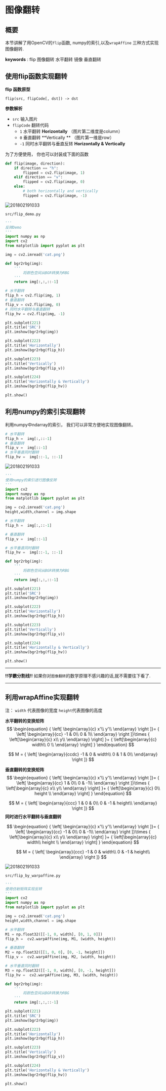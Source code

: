 # 图像翻转

## 概要

本节讲解了用OpenCV的`flip`函数, numpy的索引,以及`wrapAffine` 三种方式实现图像翻转.

**keywords** : flip 图像翻转  水平翻转 镜像 垂直翻转



## 使用flip函数实现翻转

**flip 函数原型**

```
flip(src, flipCode[, dst]) -> dst
```

**参数解析**

* `src` 输入图片
* `flipCode` 翻转代码
  * `1`  水平翻转 **Horizontally**  （图片第二维度是column）
  * `0` 垂直翻转 **Vertically ** （图片第一维是row）
  * `-1` 同时水平翻转与垂直反转   **Horizontally & Vertically** 





为了方便使用， 你也可以封装成下面的函数

```python
def flip(image, direction):
    if direction == "h":
        flipped = cv2.flip(image, 1)
    elif direction == "v":
        flipped = cv2.flip(image, 0)
    else:
        # both horizontally and vertically
        flipped = cv2.flip(image, -1)
```

![201802191033](./image/201802191033.png)

`src/flip_demo.py`
```python
'''
反转Demo
'''
import numpy as np
import cv2
from matplotlib import pyplot as plt

img = cv2.imread('cat.png')

def bgr2rbg(img):
    '''
        将颜色空间从BGR转换为RBG
    '''
    return img[:,:,::-1]

# 水平翻转
flip_h = cv2.flip(img, 1)
# 垂直翻转
flip_v = cv2.flip(img, 0)
# 同时水平翻转与垂直翻转
flip_hv = cv2.flip(img, -1)

plt.subplot(221)
plt.title('SRC')
plt.imshow(bgr2rbg(img))

plt.subplot(222)
plt.title('Horizontally')
plt.imshow(bgr2rbg(flip_h))

plt.subplot(223)
plt.title('Vertically')
plt.imshow(bgr2rbg(flip_v))

plt.subplot(224)
plt.title('Horizontally & Vertically')
plt.imshow(bgr2rbg(flip_hv))

plt.show()
```




## 利用numpy的索引实现翻转

利用numpy中ndarray的索引， 我们可以非常方便地实现图像翻转。

```python
# 水平翻转
flip_h =  img[:,::-1]
# 垂直翻转
flip_v =  img[::-1]
# 水平垂直同时翻转
flip_hv =  img[::-1, ::-1]
```

![201802191033](./image/201802191033.png)

```python
'''
使用numpy的索引进行图像反转
'''
import cv2
import numpy as np
from matplotlib import pyplot as plt

img = cv2.imread('cat.png')
height,width,channel = img.shape

# 水平翻转
flip_h =  img[:,::-1]

# 垂直翻转
flip_v =  img[::-1]

# 水平垂直同时翻转
flip_hv =  img[::-1, ::-1]

def bgr2rbg(img):
    '''
        将颜色空间从BGR转换为RBG
    '''
    return img[:,:,::-1]

plt.subplot(221)
plt.title('SRC')
plt.imshow(bgr2rbg(img))

plt.subplot(222)
plt.title('Horizontally')
plt.imshow(bgr2rbg(flip_h))

plt.subplot(223)
plt.title('Vertically')
plt.imshow(bgr2rbg(flip_v))

plt.subplot(224)
plt.title('Horizontally & Vertically')
plt.imshow(bgr2rbg(flip_hv))

plt.show()
```

------
**!!学霸分割线!!**
如果你对`图像翻转`的数学原理不感兴趣的话,就不需要往下看了.



------

## 利用wrapAffine实现翻转

注： `width` 代表图像的宽度 `height`代表图像的高度

**水平翻转的变换矩阵**
$$
\begin{equation}
{
\left[ \begin{array}{c}
x'\\
y'\\
\end{array} 
\right ]}=
{
\left[ \begin{array}{cc}
-1 & 0\\
0 & 1\\
\end{array}
\right ]}\times
{
  \left[\begin{array}{c}
  x\\
  y\\
  \end{array}
  \right]
}+
{
   \left[\begin{array}{c}
  width\\
  0 \\
  \end{array}
  \right]
}
\end{equation}
$$

$$
M = {
\left[ \begin{array}{ccdc}
-1 & 0 & width\\
0 & 1 & 0\\
\end{array} 
\right ]}
$$


**垂直翻转的变换矩阵**
$$
\begin{equation}
{
\left[ \begin{array}{c}
x'\\
y'\\
\end{array} 
\right ]}=
{
\left[ \begin{array}{cc}
1 & 0\\
0 & -1\\
\end{array}
\right ]}\times
{
  \left[\begin{array}{c}
  x\\
  y\\
  \end{array}
  \right]
}+
{
   \left[\begin{array}{c}
  0\\
  height \\
  \end{array}
  \right]
}
\end{equation}
$$

$$
M = {
\left[ \begin{array}{ccc}
1 & 0 & 0\\
0 & -1 & height\\
\end{array} 
\right ]}
$$
**同时进行水平翻转与垂直翻转**


$$
\begin{equation}
{
\left[ \begin{array}{c}
x'\\
y'\\
\end{array} 
\right ]}=
{
\left[ \begin{array}{cc}
-1 & 0\\
0 & -1\\
\end{array}
\right ]}\times
{
  \left[\begin{array}{c}
  x\\
  y\\
  \end{array}
  \right]
}+
{
   \left[\begin{array}{c}
  width\\
  height \\
  \end{array}
  \right]
}
\end{equation}
$$

$$
M = {
\left[ \begin{array}{ccc}
-1 & 0 & width\\
0 & -1 & height\\
\end{array} 
\right ]}
$$

![201802191033](./image/201802191033.png)

`src/flip_by_warpaffine.py`
```python
'''
使用仿射矩阵实现反转
'''
import cv2
import numpy as np
from matplotlib import pyplot as plt

img = cv2.imread('cat.png')
height,width,channel = img.shape

# 水平翻转
M1 = np.float32([[-1, 0, width], [0, 1, 0]])
flip_h =  cv2.warpAffine(img, M1, (width, height))

# 垂直翻转
M2 = np.float32([[1, 0, 0], [0, -1, height]])
flip_v =  cv2.warpAffine(img, M2, (width, height))

# 水平垂直同时翻转
M3 = np.float32([[-1, 0, width], [0, -1, height]])
flip_hv =  cv2.warpAffine(img, M3, (width, height))

def bgr2rbg(img):
    '''
        将颜色空间从BGR转换为RBG
    '''
    return img[:,:,::-1]

plt.subplot(221)
plt.title('SRC')
plt.imshow(bgr2rbg(img))

plt.subplot(222)
plt.title('Horizontally')
plt.imshow(bgr2rbg(flip_h))

plt.subplot(223)
plt.title('Vertically')
plt.imshow(bgr2rbg(flip_v))

plt.subplot(224)
plt.title('Horizontally & Vertically')
plt.imshow(bgr2rbg(flip_hv))

plt.show()
```






